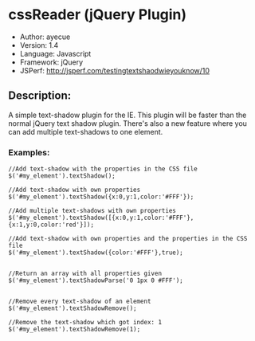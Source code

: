 # cssReader (jQuery Plugin)
* Author: ayecue
* Version: 1.4
* Language: Javascript
* Framework: jQuery
* JSPerf: http://jsperf.com/testingtextshaodwieyouknow/10


## Description:
A simple text-shadow plugin for the IE. This plugin will be faster than the normal jQuery text shadow plugin. There's also a new feature where you can add multiple text-shadows to one element.

### Examples:

	//Add text-shadow with the properties in the CSS file
	$('#my_element').textShadow();
	
	//Add text-shadow with own properties
	$('#my_element').textShadow({x:0,y:1,color:'#FFF'});
	
	//Add multiple text-shadows with own properties
	$('#my_element').textShadow([{x:0,y:1,color:'#FFF'},{x:1,y:0,color:'red'}]);
	
	//Add text-shadow with own properties and the properties in the CSS file
	$('#my_element').textShadow({color:'#FFF'},true);
	
	
	//Return an array with all properties given
	$('#my_element').textShadowParse('0 1px 0 #FFF');
	
	
	//Remove every text-shadow of an element
	$('#my_element').textShadowRemove();
	
	//Remove the text-shadow which got index: 1
	$('#my_element').textShadowRemove(1);
